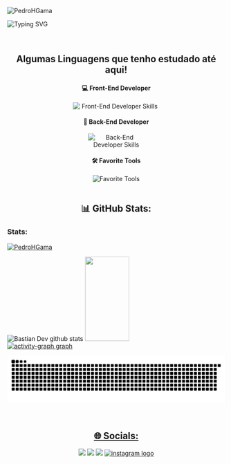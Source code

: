 <!-- VISTAS DEL PERFIL -->
<p align="left"> <img src="https://komarev.com/ghpvc/?username=PedroHGama&label=Profile%20views&color=0e75b6&style=flat" alt="PedroHGama" /> </p>

<!-- TYPING DATA -->
![Typing SVG](https://readme-typing-svg.herokuapp.com/?color=02D9F7FF&size=35&center=true&vCenter=true&width=1000&lines=Hi!👋+My+name+is+Pedro;I'm+from+Brazil;I'm+17+years-old;I'm+Web+Develop;Welcome+to+my+profile!)

<!-- BREVE DESCRIPCION -->
<div align="center">
<!-- Seção de Desenvolvedor Web centralizada com fonte aumentada -->
<br>

<!-- Seção de linguagens estudadas -->
<div align="center">
  <h2>Algumas Linguagens que tenho estudado até aqui!</h2>

  <!-- Front-End Developer -->
  <h4><strong>💻 Front-End Developer</strong></h4>
  <img width="200px" src="https://skillicons.dev/icons?i=html,css,javascript" alt="Front-End Developer Skills" style="display: block; margin: 0 auto;">

  <!-- Back-End Developer -->
  <h4><strong>🚪 Back-End Developer</strong></h4>
  <img width="130px" src="https://skillicons.dev/icons?i=cs,dotnet" alt="Back-End Developer Skills" style="display: block; margin: 0 auto;">

  <!-- Ferramentas favoritas -->
  <h4><strong>🛠️ Favorite Tools</strong></h4>
  <img width="200px" src="https://skillicons.dev/icons?i=vscode,github,visualstudio" alt="Favorite Tools">
</div>

<br>

## 📊 GitHub Stats:

<!-- TROFEOS GITHUB -->
<h3 align="left">Stats:</h3>
<p align="left"> <a href="https://github.com/ryo-ma/github-profile-trophy"><img src="https://github-profile-trophy.vercel.app/?username=PedroHGama&theme=dracula&column=-1" alt="PedroHGama" /></a> </p>

<!-- STATS Y LENGUAJES MAS USADOS -->
<div align="left">  
  <img width="53%" height="195px" src="https://github-readme-stats.vercel.app/api?username=PedroHGama&show_icons=true&count_private=true&hide_border=true&title_color=F776C0&icon_color=02D9F7FF&text_color=6594E2&bg_color=0d1117" alt="Bastian Dev github stats" /> 
  
  <img width="45%" height="195px" src="https://github-readme-stats.vercel.app/api/top-langs/?username=PedroHGama&layout=compact&hide_border=true&title_color=F776C0&text_color=6594E2&bg_color=0d1117" />
   <a href="https://github.com/PedroHGama">

  <img src="https://github-readme-activity-graph.vercel.app/graph?username=PedroHGama&radius=16&theme=dracula&area=true&order=5&custom_title=Contribution%20Chart" height="300" alt="activity-graph graph"  />
</div>

![Snake animation](https://github.com/daniellimapro/daniellimapro/blob/output/github-contribution-grid-snake.svg)

<br>

<!-- Redes sociais -->
## 🌐 Socials:
<div> 
  <a href = "mailto:pedrogamase@gmail.com"><img src="https://img.shields.io/badge/-Gmail-%23333?style=for-the-badge&logo=gmail&logoColor=white" target="_blank"></a>
  <a href="https://www.linkedin.com/in/pedro-gamam/" target="_blank"><img src="https://img.shields.io/badge/-LinkedIn-%230077B5?style=for-the-badge&logo=linkedin&logoColor=white" target="_blank"></a> 
  <a href="https://wa.me/5579988548709" target="_blank"><img src="https://img.shields.io/badge/WhatsApp-25D366?style=for-the-badge&logo=whatsapp&logoColor=white" target="_blank"></a> 
  <a href="https://www.instagram.com/eipedrogama/" target="_blank">
    <img src="https://img.shields.io/static/v1?message=Instagram&logo=instagram&label=&color=E4405F&logoColor=white&labelColor=&style=for-the-badge" alt="instagram logo" /> </a>
</div>

